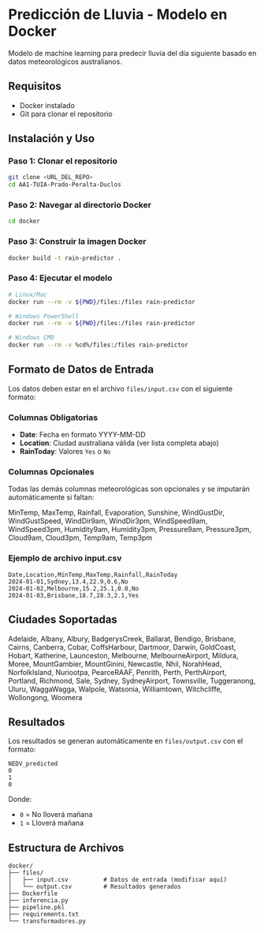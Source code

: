 # Predicción de Lluvia - Modelo en Docker

Modelo de machine learning para predecir lluvia del día siguiente basado en datos meteorológicos australianos.

## Requisitos

- Docker instalado
- Git para clonar el repositorio

## Instalación y Uso

### Paso 1: Clonar el repositorio
```bash
git clone <URL_DEL_REPO>
cd AA1-TUIA-Prado-Peralta-Duclos
```

### Paso 2: Navegar al directorio Docker
```bash
cd docker
```

### Paso 3: Construir la imagen Docker
```bash
docker build -t rain-predictor .
```

### Paso 4: Ejecutar el modelo
```bash
# Linux/Mac
docker run --rm -v ${PWD}/files:/files rain-predictor

# Windows PowerShell
docker run --rm -v ${PWD}/files:/files rain-predictor

# Windows CMD
docker run --rm -v %cd%/files:/files rain-predictor
```

## Formato de Datos de Entrada

Los datos deben estar en el archivo `files/input.csv` con el siguiente formato:

### Columnas Obligatorias
- **Date**: Fecha en formato YYYY-MM-DD
- **Location**: Ciudad australiana válida (ver lista completa abajo)
- **RainToday**: Valores `Yes` o `No`

### Columnas Opcionales
Todas las demás columnas meteorológicas son opcionales y se imputarán automáticamente si faltan:

MinTemp, MaxTemp, Rainfall, Evaporation, Sunshine, WindGustDir, WindGustSpeed, WindDir9am, WindDir3pm, WindSpeed9am, WindSpeed3pm, Humidity9am, Humidity3pm, Pressure9am, Pressure3pm, Cloud9am, Cloud3pm, Temp9am, Temp3pm

### Ejemplo de archivo input.csv
```csv
Date,Location,MinTemp,MaxTemp,Rainfall,RainToday
2024-01-01,Sydney,13.4,22.9,0.6,No
2024-01-02,Melbourne,15.2,25.1,0.0,No
2024-01-03,Brisbane,18.7,28.3,2.1,Yes
```

## Ciudades Soportadas

Adelaide, Albany, Albury, BadgerysCreek, Ballarat, Bendigo, Brisbane, Cairns, Canberra, Cobar, CoffsHarbour, Dartmoor, Darwin, GoldCoast, Hobart, Katherine, Launceston, Melbourne, MelbourneAirport, Mildura, Moree, MountGambier, MountGinini, Newcastle, Nhil, NorahHead, NorfolkIsland, Nuriootpa, PearceRAAF, Penrith, Perth, PerthAirport, Portland, Richmond, Sale, Sydney, SydneyAirport, Townsville, Tuggeranong, Uluru, WaggaWagga, Walpole, Watsonia, Williamtown, Witchcliffe, Wollongong, Woomera

## Resultados

Los resultados se generan automáticamente en `files/output.csv` con el formato:

```csv
NEDV_predicted
0
1
0
```

Donde:
- `0` = No lloverá mañana
- `1` = Lloverá mañana

## Estructura de Archivos

```
docker/
├── files/
│   ├── input.csv          # Datos de entrada (modificar aquí)
│   └── output.csv         # Resultados generados
├── Dockerfile
├── inferencia.py
├── pipeline.pkl
├── requirements.txt
└── transformadores.py
```

